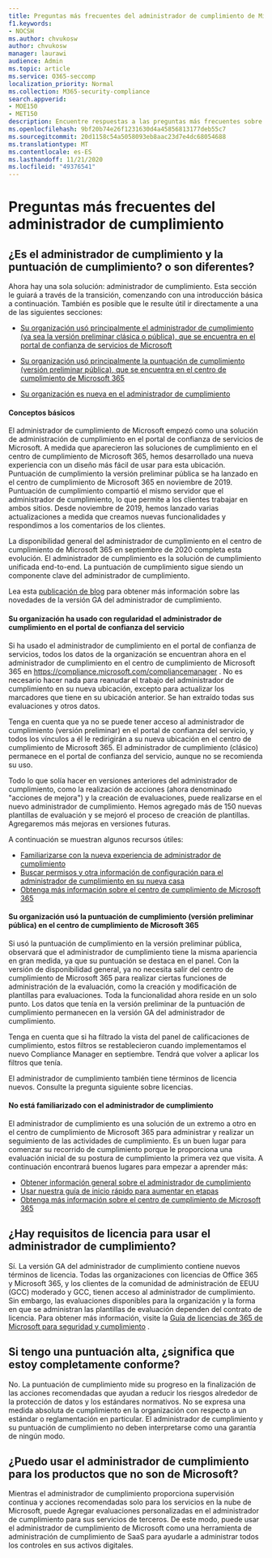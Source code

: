 ```yaml
---
title: Preguntas más frecuentes del administrador de cumplimiento de Microsoft
f1.keywords:
- NOCSH
ms.author: chvukosw
author: chvukosw
manager: laurawi
audience: Admin
ms.topic: article
ms.service: O365-seccomp
localization_priority: Normal
ms.collection: M365-security-compliance
search.appverid:
- MOE150
- MET150
description: Encuentre respuestas a las preguntas más frecuentes sobre el administrador de cumplimiento de Microsoft, que ayuda a las organizaciones a simplificar y automatizar las evaluaciones de riesgos.
ms.openlocfilehash: 9bf20b74e26f1231630d4a45856813177deb55c7
ms.sourcegitcommit: 20d1158c54a5058093eb8aac23d7e4dc68054688
ms.translationtype: MT
ms.contentlocale: es-ES
ms.lasthandoff: 11/21/2020
ms.locfileid: "49376541"
---
```

# <a name="compliance-manager-frequently-asked-questions"></a>Preguntas más frecuentes del administrador de cumplimiento

## <a name="is-compliance-manager-and-compliance-score-the-same-thing-or-are-they-different"></a>¿Es el administrador de cumplimiento y la puntuación de cumplimiento? o son diferentes?

Ahora hay una sola solución: administrador de cumplimiento. Esta sección le guiará a través de la transición, comenzando con una introducción básica a continuación. También es posible que le resulte útil ir directamente a una de las siguientes secciones:

- [Su organización usó principalmente el administrador de cumplimiento (ya sea la versión preliminar clásica o pública), que se encuentra en el portal de confianza de servicios de Microsoft](#your-organization-regularly-used-compliance-manager-in-the-service-trust-portal)

- [Su organización usó principalmente la puntuación de cumplimiento (versión preliminar pública), que se encuentra en el centro de cumplimiento de Microsoft 365](#your-organization-used-compliance-score-public-preview-in-the-microsoft-365-compliance-center)

- [Su organización es nueva en el administrador de cumplimiento](#youre-new-to-compliance-manager
)
#### <a name="the-basics"></a>Conceptos básicos

El administrador de cumplimiento de Microsoft empezó como una solución de administración de cumplimiento en el portal de confianza de servicios de Microsoft.  A medida que aparecieron las soluciones de cumplimiento en el centro de cumplimiento de Microsoft 365, hemos desarrollado una nueva experiencia con un diseño más fácil de usar para esta ubicación. Puntuación de cumplimiento la versión preliminar pública se ha lanzado en el centro de cumplimiento de Microsoft 365 en noviembre de 2019. Puntuación de cumplimiento compartió el mismo servidor que el administrador de cumplimiento, lo que permite a los clientes trabajar en ambos sitios. Desde noviembre de 2019, hemos lanzado varias actualizaciones a medida que creamos nuevas funcionalidades y respondimos a los comentarios de los clientes.

La disponibilidad general del administrador de cumplimiento en el centro de cumplimiento de Microsoft 365 en septiembre de 2020 completa esta evolución. El administrador de cumplimiento es la solución de cumplimiento unificada end-to-end. La puntuación de cumplimiento sigue siendo un componente clave del administrador de cumplimiento.

Lea esta [publicación de blog](https://aka.ms/compliancemanager/GAblog) para obtener más información sobre las novedades de la versión GA del administrador de cumplimiento.

#### <a name="your-organization-regularly-used-compliance-manager-in-the-service-trust-portal"></a>Su organización ha usado con regularidad el administrador de cumplimiento en el portal de confianza del servicio

Si ha usado el administrador de cumplimiento en el portal de confianza de servicios, todos los datos de la organización se encuentran ahora en el administrador de cumplimiento en el centro de cumplimiento de Microsoft 365 en https://compliance.microsoft.com/compliancemanager . No es necesario hacer nada para reanudar el trabajo del administrador de cumplimiento en su nueva ubicación, excepto para actualizar los marcadores que tiene en su ubicación anterior. Se han extraído todas sus evaluaciones y otros datos.

Tenga en cuenta que ya no se puede tener acceso al administrador de cumplimiento (versión preliminar) en el portal de confianza del servicio, y todos los vínculos a él le redirigirán a su nueva ubicación en el centro de cumplimiento de Microsoft 365. El administrador de cumplimiento (clásico) permanece en el portal de confianza del servicio, aunque no se recomienda su uso.

Todo lo que solía hacer en versiones anteriores del administrador de cumplimiento, como la realización de acciones (ahora denominado "acciones de mejora") y la creación de evaluaciones, puede realizarse en el nuevo administrador de cumplimiento. Hemos agregado más de 150 nuevas plantillas de evaluación y se mejoró el proceso de creación de plantillas. Agregaremos más mejoras en versiones futuras.

A continuación se muestran algunos recursos útiles:

- [Familiarizarse con la nueva experiencia de administrador de cumplimiento](compliance-manager-setup.md#understand-the-compliance-manager-dashboard)
- [Buscar permisos y otra información de configuración para el administrador de cumplimiento en su nueva casa](compliance-manager-setup.md#who-can-access-compliance-manager)
- [Obtenga más información sobre el centro de cumplimiento de Microsoft 365](microsoft-365-compliance-center.md)

#### <a name="your-organization-used-compliance-score-public-preview-in-the-microsoft-365-compliance-center"></a>Su organización usó la puntuación de cumplimiento (versión preliminar pública) en el centro de cumplimiento de Microsoft 365

Si usó la puntuación de cumplimiento en la versión preliminar pública, observará que el administrador de cumplimiento tiene la misma apariencia en gran medida, ya que su puntuación se destaca en el panel. Con la versión de disponibilidad general, ya no necesita salir del centro de cumplimiento de Microsoft 365 para realizar ciertas funciones de administración de la evaluación, como la creación y modificación de plantillas para evaluaciones. Toda la funcionalidad ahora reside en un solo punto. Los datos que tenía en la versión preliminar de la puntuación de cumplimiento permanecen en la versión GA del administrador de cumplimiento.

Tenga en cuenta que si ha filtrado la vista del panel de calificaciones de cumplimiento, estos filtros se restablecieron cuando implementamos el nuevo Compliance Manager en septiembre. Tendrá que volver a aplicar los filtros que tenía.

El administrador de cumplimiento también tiene términos de licencia nuevos. Consulte la pregunta siguiente sobre licencias.

#### <a name="youre-new-to-compliance-manager"></a>No está familiarizado con el administrador de cumplimiento

El administrador de cumplimiento es una solución de un extremo a otro en el centro de cumplimiento de Microsoft 365 para administrar y realizar un seguimiento de las actividades de cumplimiento. Es un buen lugar para comenzar su recorrido de cumplimiento porque le proporciona una evaluación inicial de su postura de cumplimiento la primera vez que visita. A continuación encontrará buenos lugares para empezar a aprender más:

- [Obtener información general sobre el administrador de cumplimiento](compliance-manager.md)
- [Usar nuestra guía de inicio rápido para aumentar en etapas](compliance-manager-quickstart.md)
- [Obtenga más información sobre el centro de cumplimiento de Microsoft 365](microsoft-365-compliance-center.md)

## <a name="are-there-licensing-requirements-for-using-compliance-manager"></a>¿Hay requisitos de licencia para usar el administrador de cumplimiento?

Sí. La versión GA del administrador de cumplimiento contiene nuevos términos de licencia. Todas las organizaciones con licencias de Office 365 y Microsoft 365, y los clientes de la comunidad de administración de EEUU (GCC) moderado y GCC, tienen acceso al administrador de cumplimiento. Sin embargo, las evaluaciones disponibles para la organización y la forma en que se administran las plantillas de evaluación dependen del contrato de licencia. Para obtener más información, visite la [Guía de licencias de 365 de Microsoft para seguridad y cumplimiento](https://go.microsoft.com/fwlink/?linkid=2132371) .

## <a name="if-i-have-a-high-score-does-it-mean-im-fully-compliant"></a>Si tengo una puntuación alta, ¿significa que estoy completamente conforme?

No. La puntuación de cumplimiento mide su progreso en la finalización de las acciones recomendadas que ayudan a reducir los riesgos alrededor de la protección de datos y los estándares normativos. No se expresa una medida absoluta de cumplimiento en la organización con respecto a un estándar o reglamentación en particular. El administrador de cumplimiento y su puntuación de cumplimiento no deben interpretarse como una garantía de ningún modo.

## <a name="can-i-use-compliance-manager-for-non-microsoft-products"></a>¿Puedo usar el administrador de cumplimiento para los productos que no son de Microsoft?

Mientras el administrador de cumplimiento proporciona supervisión continua y acciones recomendadas solo para los servicios en la nube de Microsoft, puede Agregar evaluaciones personalizadas en el administrador de cumplimiento para sus servicios de terceros. De este modo, puede usar el administrador de cumplimiento de Microsoft como una herramienta de administración de cumplimiento de SaaS para ayudarle a administrar todos los controles en sus activos digitales.